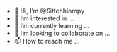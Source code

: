 - 👋 Hi, I’m @Sittchhlompy
- 👀 I’m interested in ...
- 🌱 I’m currently learning ...
- 💞️ I’m looking to collaborate on ...
- 📫 How to reach me ...

<!---
Sittchhlompy/Sittchhlompy is a ✨ special ✨ repository because its `README.md` (this file) appears on your GitHub profile.
You can click the Preview link to take a look at your changes.
--->
